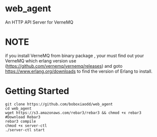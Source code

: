 # web_agent
An HTTP API Server for VerneMQ

# NOTE
if you install VerneMQ from binary package ,  your must find out your VerneMQ which erlang version use (https://github.com/vernemq/vernemq/releases)
and goto https://www.erlang.org/downloads to find the version of Erlang to install.

# Getting Started

```shell
git clone https://github.com/boboxiaodd/web_agent 
cd web_agent
wget https://s3.amazonaws.com/rebar3/rebar3 && chmod +x rebar3 #Download Rebar3
rebar3 compile
chmod +x server-ctl
./server-ctl start
```
